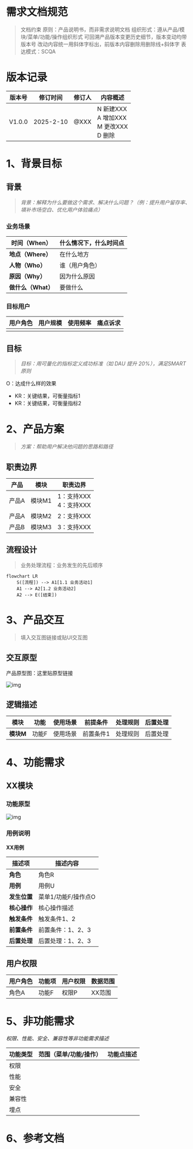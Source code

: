 # 需求文档规范

> 文档约束
> 原则：产品说明书，而非需求说明文档
> 组织形式：遵从产品/模块/菜单/功能/操作组织形式
> 可回溯产品版本变更历史细节，版本变动均带版本号
> 改动内容统一用斜体字标出，前版本内容删除用删除线+斜体字
> 表达模式：SCQA

# 版本记录

| **版本号** | **修订时间** | **修订人**    | **内容概述**   | 
| ---------- | ------------ | ------------- | -------------- | 
| V1.0.0     | 2025-2-10    | @XXX | N 新建XXX<br/>A 增加XXX<br/>M 更改XXX<br/>D 删除 |

# 1、背景目标
## 背景
> *背景：解释为什么要做这个需求、解决什么问题？（例：提升用户留存率、填补市场空白、优化用户体验痛点）*

### 业务场景
| **时间（When）**   | 什么情况下，什么时间点 |
| ------------------ | ---------------------- |
| **地点（Where）**  | 在什么地方             |
| **人物（Who）**    | 谁（用户角色）         |
| **原因（Why）**    | 因为什么原因           |
| **做什么（What）** | 要做什么               |

### **目标用户**

| **用户角色** | **用户规模** | **使用频率** | **痛点诉求** |
| ------------ | ------------ | ------------ | ------------ |
|              |              |              |              |

## 目标
> *目标：用可量化的指标定义成功标准（如 DAU 提升 20%），满足SMART原则*

O：达成什么样的效果
- KR：关键结果，可衡量指标1
- KR：关键结果，可衡量指标2

# 2、产品方案
> *方案：帮助用户解决他问题的思路和路径*

## 职责边界
| **产品** | **模块** | **职责边界**               |
| ------------ | ---------- |------------ |
| 产品A  | 模块M1 | 1：支持XXX<br/>4：支持XXX |            
| 产品A  | 模块M2 | 2：支持XXX |            
| 产品B  | 模块M3 | 3：支持XXX |            

## **流程设计**
> 业务处理流程：业务发生的先后顺序

```mermaid
flowchart LR
    S([流程]) --> A1[1.1 业务活动1]
    A1 --> A2[1.2 业务活动2]
    A2 --> E([结束])
```

# 3、产品交互
> 填入交互图链接或贴UI交互图

## 交互原型
产品原型图：这里贴原型链接

![img](图片链接)

## **逻辑描述**

| **模块** | **功能** | **使用场景**   | **前提条件** | **处理规则** | **后置处理** |
| ------------ | ---------- | -------------- | ------------ | -------------------------------------------- | ------------ |
| **模块M** |  功能F |  使用场景| 前置条件1| 处理规则 | 后置处理 |

# 4、功能需求

## **XX模块**

### **功能原型**

![img](图片链接)

### **用例说明**

**XX用例**

| **描述项** | **描述内容** |
| ----------- |--------------------- |
| **角色** | 角色R | 
| **用例** | 用例U | 
| **发生位置** |菜单1/功能F/操作点O | 
| **核心操作** |核心操作描述 | 
| **触发条件** |触发条件1、2| 
| **前置条件** |前置条件：1、2、3 | 
| **后置处理** |后置处理：1、2、3 | 

## **用户权限**

| **用户角色** | **功能项** | **用户权限**               | **数据范围** |
| ------------ | ---------- | ------------ | ------------ |
| 角色A  | 功能F | 权限P | XX范围   |


# **5、非功能需求**

*权限、性能、安全、兼容性等非功能需求描述*

| **功能类型** | **范围（菜单/功能/操作）** | **功能点描述**                                               |
| ------------ | ---------------- | --------------------- |
| 权限         |  |  |
| 性能         | |  |
| 安全         | |  |
| 兼容性       | | |
| 埋点         | |  |


# **6、参考文档**